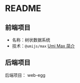 # README

## 前端项目

- 名称：树状数据系统
- 技术：`@umijs/max`  [Umi Max 简介](https://next.umijs.org/zh-CN/docs/max/introduce)

## 后端项目

 后端项目： web-egg
